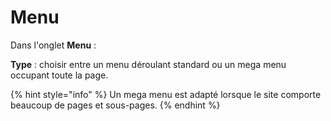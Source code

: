 # Menu

Dans l'onglet **Menu** :

**Type** : choisir entre un menu déroulant standard ou un mega menu occupant toute la page.

{% hint style="info" %}
Un mega menu est adapté lorsque le site comporte beaucoup de pages et sous-pages.
{% endhint %}

